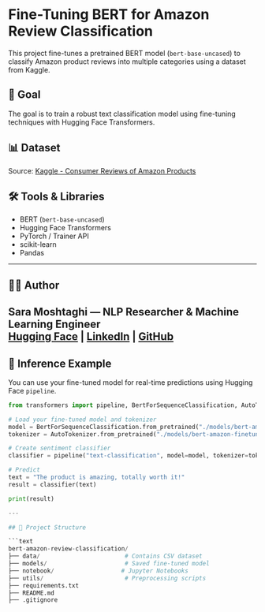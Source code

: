 # Fine-Tuning BERT for Amazon Review Classification

This project fine-tunes a pretrained BERT model (`bert-base-uncased`) to classify Amazon product reviews into multiple categories using a dataset from Kaggle.

## 📌 Goal

The goal is to train a robust text classification model using fine-tuning techniques with Hugging Face Transformers.

## 📊 Dataset

Source: [Kaggle - Consumer Reviews of Amazon Products](https://www.kaggle.com/datasets/datafiniti/consumer-reviews-of-amazon-products)

## 🛠️ Tools & Libraries

- BERT (`bert-base-uncased`)
- Hugging Face Transformers
- PyTorch / Trainer API
- scikit-learn
- Pandas

---
## 👩‍💻 Author

**Sara Moshtaghi** — NLP Researcher & Machine Learning Engineer  
[Hugging Face](https://huggingface.co/SaraWonder) | [LinkedIn](https://linkedin.com/in/saramoshtaghi) | [GitHub](https://github.com/saramoshtaghi)
---

## 🚀 Inference Example

You can use your fine-tuned model for real-time predictions using Hugging Face `pipeline`.

```python
from transformers import pipeline, BertForSequenceClassification, AutoTokenizer

# Load your fine-tuned model and tokenizer
model = BertForSequenceClassification.from_pretrained("./models/bert-amazon-finetuned")
tokenizer = AutoTokenizer.from_pretrained("./models/bert-amazon-finetuned")

# Create sentiment classifier
classifier = pipeline("text-classification", model=model, tokenizer=tokenizer)

# Predict
text = "The product is amazing, totally worth it!"
result = classifier(text)

print(result)

---

## 🔧 Project Structure

```text
bert-amazon-review-classification/
├── data/                        # Contains CSV dataset
├── models/                      # Saved fine-tuned model
├── notebook/                   # Jupyter Notebooks
├── utils/                       # Preprocessing scripts
├── requirements.txt
├── README.md
├── .gitignore
